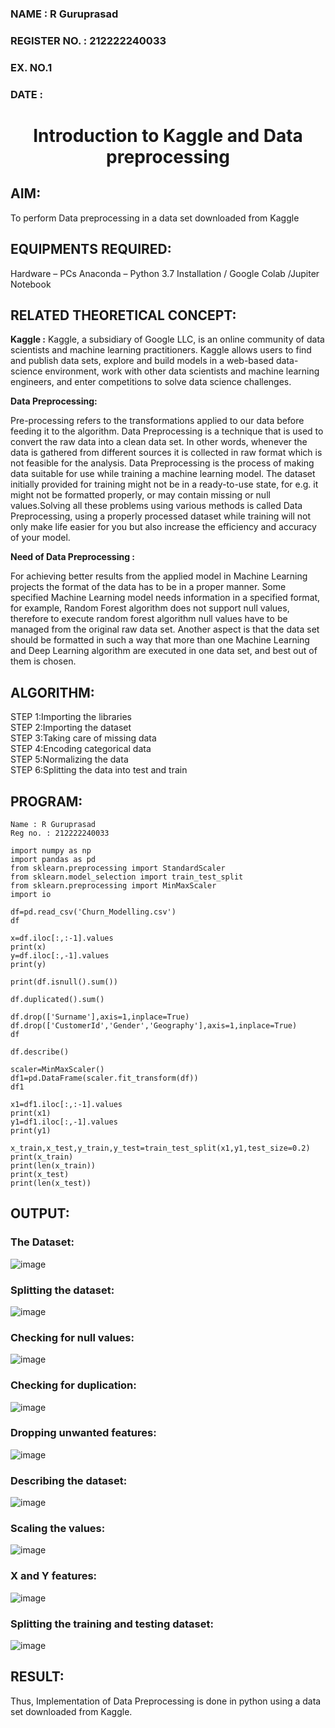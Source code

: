 <H3>NAME : R Guruprasad</H3>
<H3>REGISTER NO. : 212222240033</H3>
<H3>EX. NO.1</H3>
<H3>DATE : </H3>
<H1 ALIGN =CENTER> Introduction to Kaggle and Data preprocessing</H1>

## AIM:

To perform Data preprocessing in a data set downloaded from Kaggle

## EQUIPMENTS REQUIRED:
Hardware – PCs
Anaconda – Python 3.7 Installation / Google Colab /Jupiter Notebook

## RELATED THEORETICAL CONCEPT:

**Kaggle :**
Kaggle, a subsidiary of Google LLC, is an online community of data scientists and machine learning practitioners. Kaggle allows users to find and publish data sets, explore and build models in a web-based data-science environment, work with other data scientists and machine learning engineers, and enter competitions to solve data science challenges.

**Data Preprocessing:**

Pre-processing refers to the transformations applied to our data before feeding it to the algorithm. Data Preprocessing is a technique that is used to convert the raw data into a clean data set. In other words, whenever the data is gathered from different sources it is collected in raw format which is not feasible for the analysis.
Data Preprocessing is the process of making data suitable for use while training a machine learning model. The dataset initially provided for training might not be in a ready-to-use state, for e.g. it might not be formatted properly, or may contain missing or null values.Solving all these problems using various methods is called Data Preprocessing, using a properly processed dataset while training will not only make life easier for you but also increase the efficiency and accuracy of your model.

**Need of Data Preprocessing :**

For achieving better results from the applied model in Machine Learning projects the format of the data has to be in a proper manner. Some specified Machine Learning model needs information in a specified format, for example, Random Forest algorithm does not support null values, therefore to execute random forest algorithm null values have to be managed from the original raw data set.
Another aspect is that the data set should be formatted in such a way that more than one Machine Learning and Deep Learning algorithm are executed in one data set, and best out of them is chosen.


## ALGORITHM:
STEP 1:Importing the libraries<BR>
STEP 2:Importing the dataset<BR>
STEP 3:Taking care of missing data<BR>
STEP 4:Encoding categorical data<BR>
STEP 5:Normalizing the data<BR>
STEP 6:Splitting the data into test and train<BR>

##  PROGRAM:
```
Name : R Guruprasad
Reg no. : 212222240033

import numpy as np
import pandas as pd
from sklearn.preprocessing import StandardScaler
from sklearn.model_selection import train_test_split
from sklearn.preprocessing import MinMaxScaler
import io

df=pd.read_csv('Churn_Modelling.csv')
df

x=df.iloc[:,:-1].values
print(x)
y=df.iloc[:,-1].values
print(y)

print(df.isnull().sum())

df.duplicated().sum()

df.drop(['Surname'],axis=1,inplace=True) 
df.drop(['CustomerId','Gender','Geography'],axis=1,inplace=True)
df

df.describe()

scaler=MinMaxScaler()
df1=pd.DataFrame(scaler.fit_transform(df))
df1

x1=df1.iloc[:,:-1].values
print(x1)
y1=df1.iloc[:,-1].values
print(y1)

x_train,x_test,y_train,y_test=train_test_split(x1,y1,test_size=0.2)
print(x_train)
print(len(x_train))
print(x_test)
print(len(x_test))

```
## OUTPUT:

### The Dataset:
![image](https://github.com/user-attachments/assets/20d15b52-7c53-4f49-851e-d2cac3981c82)

### Splitting the dataset: 
![image](https://github.com/user-attachments/assets/d7541306-08ca-429c-a03e-2a7fbf824cd8)

### Checking for null values:
![image](https://github.com/user-attachments/assets/892f1695-70e7-4ecb-8f8c-a9ec96ac2a87)

### Checking for duplication:
![image](https://github.com/user-attachments/assets/2075962b-c497-48d8-b405-f072a1e9c86a)

### Dropping unwanted features:
![image](https://github.com/user-attachments/assets/12abc2d9-a0b0-4897-9126-8bdb3dc0432b)

### Describing the dataset:
![image](https://github.com/user-attachments/assets/c79e4e31-71b6-493a-853b-f59b59414d57)

### Scaling the values:
![image](https://github.com/user-attachments/assets/eb9a7660-0d6d-4698-864e-bf90d144e0f6)

### X and Y features:
![image](https://github.com/user-attachments/assets/316c5ced-4649-4861-babb-bdaeebb47543)

### Splitting the training and testing dataset:
![image](https://github.com/user-attachments/assets/5349ba7e-0157-4e43-a195-d472146f9e24)


## RESULT:
Thus, Implementation of Data Preprocessing is done in python  using a data set downloaded from Kaggle.


